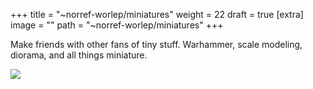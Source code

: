 
+++
title = "~norref-worlep/miniatures"
weight = 22
draft = true
[extra]
image = ""
path = "~norref-worlep/miniatures"
+++

Make friends with other fans of tiny stuff. Warhammer, scale modeling, diorama, and all things miniature.

![](https://i.ytimg.com/vi/ufP8ka3KGno/maxresdefault.jpg)
